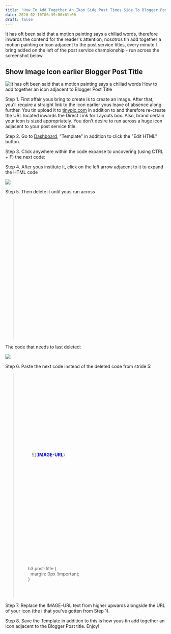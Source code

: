 ```yaml
---
title: 'How To Add Together An Ikon Side Past Times Side To Blogger Post Title'
date: 2020-02-10T06:39:00+01:00
draft: false
---
```


It has oft been said that a motion painting says a chiliad words, therefore inwards the contend for the reader's attention, nosotros tin add together a motion painting or icon adjacent to the post service titles, every minute I bring added on the left of the post service championship - run across the screenshot below.  
  

Show Image Icon earlier Blogger Post Title
------------------------------------------

  

![It has oft been said that a motion painting says a chiliad words How to add together an icon adjacent to Blogger Post Title](https://4.bp.blogspot.com/-DLA8IUt96og/Uaib1hd5R3I/AAAAAAAADoA/6KWCMCkiFBI/s1600/how-to-add-an-image-next-to-Blogger-post-title.png "How to add together an icon adjacent to Blogger Post Title")

Step 1. First affair yous bring to create is to create an image. After that, you'll require a straight link to the icon earlier yous leave of absence along further. You tin upload it to [tinypic.com](http://tinypic.com/) in addition to and therefore re-create the URL located inwards the Direct Link for Layouts box. Also, brand certain your icon is sized appropriately. You don't desire to run across a huge icon adjacent to your post service title.  
  
Step 2. Go to [Dashboard](http://www.blogger.com/home), "Template" in addition to click the "Edit HTML" button.  
  
Step 3. Click anywhere within the code expanse to uncovering (using CTRL + F) the next code:  

Step 4. After yous institute it, click on the left arrow adjacent to it to expand the HTML code  
  

![](https://2.bp.blogspot.com/-LybU0xTHQl8/UaietHXcymI/AAAAAAAADoQ/5zN3SbnhZMc/s900/how-to-add-an-image-icon-before-post-title-in-blogger.png)

  
Step 5. Then delete it until yous run across

  

>   
>  
> 
>   
>      
>         
>      
>       
>       
>   
>      
>      
>      
> 
> ###   
>        
>          
>        
>          
>            
>              
>            
>              
>            
>          
>            
>          
>        
>      
> 
>   

The code that needs to last deleted:  
  

![](https://4.bp.blogspot.com/-itWAoVB_ASA/UaiTwf9aYnI/AAAAAAAADnw/vL8KKa2BM0Y/s400/delete-code-blogger.png)

  
Step 6. Paste the next code instead of the deleted code from stride 5:  

>   
>  
> 
>   
>      
>         
>      
>       
>       
>   
>      
>      
>        
>          
>          
>        
> 
>   
>            ![](<span style="color: blue;"><b>IMAGE-URL</b></span>)
> 
> ###   
>        
>          
>        
>          
>            
>              
>            
>              
>            
>          
>            
>          
>        
>      
> 
>   
>        
> 
>   
>        
>       <br />         h3.post-title {<br />           margin: 0px !important;<br />         }<br />        
>      
>    

  
Step 7. Replace the IMAGE-URL text from higher upwards alongside the URL of your icon (the i that you've gotten from Step 1).  
  
Step 8. Save the Template in addition to this is how yous tin add together an icon adjacent to the Blogger Post title. Enjoy!